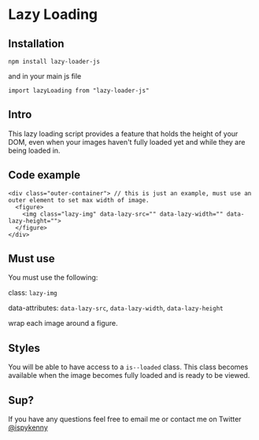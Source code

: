 # Lazy Loading 

## Installation

`npm install lazy-loader-js`


and in your main js file 

`import lazyLoading from "lazy-loader-js"`

## Intro
This lazy loading script provides a feature that holds the height of your DOM, even when your images haven't fully loaded yet and while they are being loaded in.


## Code example
```
<div class="outer-container"> // this is just an example, must use an outer element to set max width of image.
  <figure>
    <img class="lazy-img" data-lazy-src="" data-lazy-width="" data-lazy-height="">
  </figure>
</div>
```

## Must use

You must use the following: 


  class: `lazy-img`


  data-attributes: `data-lazy-src`, `data-lazy-width`, `data-lazy-height`


  wrap each image around a figure.


## Styles

You will be able to have access to a `is--loaded` class. This class becomes available when the image becomes fully loaded and is ready to be viewed.


## Sup?
If you have any questions feel free to email me or contact me on Twitter [@ispykenny](https://twitter.com/ispykenny)